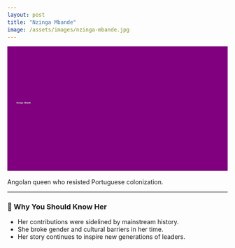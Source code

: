 ```yaml
---
layout: post
title: "Nzinga Mbande"
image: /assets/images/nzinga-mbande.jpg
---
```


![Nzinga Mbande](/assets/images/nzinga-mbande.jpg)

Angolan queen who resisted Portuguese colonization.

---

### 🌟 Why You Should Know Her

- Her contributions were sidelined by mainstream history.
- She broke gender and cultural barriers in her time.
- Her story continues to inspire new generations of leaders.


